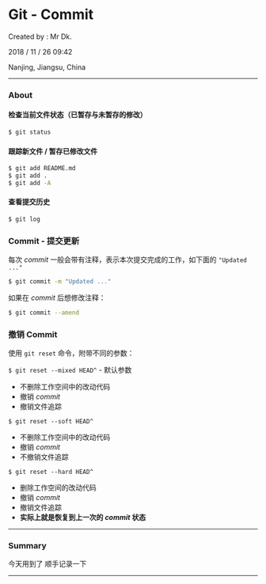# Git - Commit

Created by : Mr Dk.

2018 / 11 / 26 09:42

Nanjing, Jiangsu, China

---

### About

#### 检查当前文件状态（已暂存与未暂存的修改）

```bash
$ git status
```

#### 跟踪新文件 / 暂存已修改文件

```bash
$ git add README.md
$ git add .
$ git add -A
```

#### 查看提交历史

```bash
$ git log
```

### Commit - 提交更新

每次 _commit_ 一般会带有注释，表示本次提交完成的工作，如下面的 `"Updated ..."`

```bash
$ git commit -m "Updated ..."
```

如果在 _commit_ 后想修改注释：

```bash
$ git commit --amend
```

### 撤销 Commit

使用 `git reset` 命令，附带不同的参数：

`$ git reset --mixed HEAD^` - 默认参数

* 不删除工作空间中的改动代码
* 撤销 _commit_
* 撤销文件追踪

`$ git reset --soft HEAD^`

* 不删除工作空间中的改动代码
* 撤销 _commit_
* 不撤销文件追踪

`$ git reset --hard HEAD^`

* 删除工作空间的改动代码
* 撤销 _commit_
* 撤销文件追踪
* __实际上就是恢复到上一次的 _commit_ 状态__

---

### Summary

今天用到了 顺手记录一下

---

